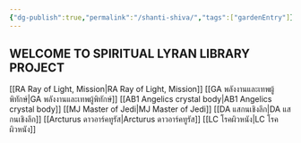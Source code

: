 ```yaml
---
{"dg-publish":true,"permalink":"/shanti-shiva/","tags":["gardenEntry"]}
---
```


## WELCOME TO SPIRITUAL LYRAN LIBRARY PROJECT

[[RA Ray of Light, Mission\|RA Ray of Light, Mission]]
[[GA พลังงานและเทพผู้พิทักษ์\|GA พลังงานและเทพผู้พิทักษ์]] 
[[AB1 Angelics crystal body\|AB1 Angelics crystal body]]
[[MJ Master of Jedi\|MJ Master of Jedi]]
[[DA แสกนเชิงลึก\|DA แสกนเชิงลึก]]
[[Arcturus ดาวอาร์คทูรัส\|Arcturus ดาวอาร์คทูรัส]]
[[LC โรคผิวหนัง\|LC โรคผิวหนัง]]







